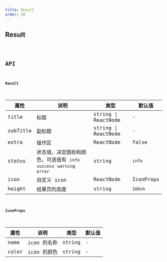 ```yaml
---
title: Result
order: 20
---
```


## Result

<code src="./result/index.tsx" />

## API

#### Result

| 属性 | 说明 | 类型 | 默认值 |
| --- | --- | --- | --- |
| title | 标题 | string \| ReactNode | - |
| subTitle | 副标题 | string \| ReactNode | - |
| extra | 操作区 | ReactNode | false |
| status | 状态值，决定图标和颜色，可选值有 `info` `success` `warning` `error` | string | `info` |
| icon | 自定义 icon | ReactNode | IconProps | - |
| height | 结果页的高度 | string | `100vh` |

#### IconProps

| 属性  | 说明        | 类型   | 默认值 |
| ----- | ----------- | ------ | ------ |
| name  | icon 的名称 | string | -      |
| color | icon 的颜色 | string | -      |
